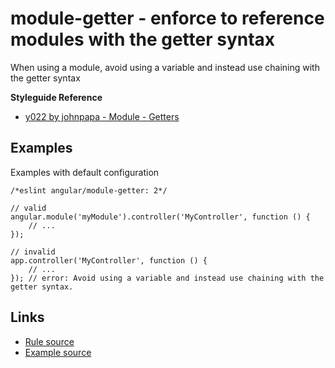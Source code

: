 <!-- WARNING: Generated documentation. Edit docs and examples in the rule and examples file ('rules/module-getter.js', 'examples/module-getter.js'). -->

# module-getter - enforce to reference modules with the getter syntax

When using a module, avoid using a variable and instead use chaining with the getter syntax

**Styleguide Reference**

* [y022 by johnpapa - Module - Getters](https://github.com/johnpapa/angular-styleguide#style-y022)

## Examples

Examples with default configuration

    /*eslint angular/module-getter: 2*/

    // valid
    angular.module('myModule').controller('MyController', function () {
        // ...
    });

    // invalid
    app.controller('MyController', function () {
        // ...
    }); // error: Avoid using a variable and instead use chaining with the getter syntax.

## Links

* [Rule source](../rules/module-getter.js)
* [Example source](../examples/module-getter.js)
